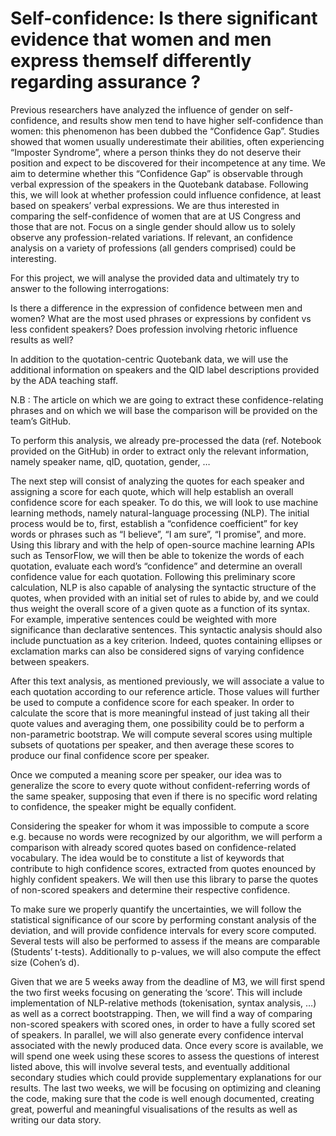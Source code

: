 # Self-confidence: Is there significant evidence that women and men express themself differently regarding assurance ?

Previous researchers have analyzed the influence of gender on self-confidence, and results show men tend to have higher self-confidence than women: this phenomenon has been dubbed the “Confidence Gap”. Studies showed that women usually underestimate their abilities, often experiencing “Imposter Syndrome”, where a person thinks they do not deserve their position and expect to be discovered for their incompetence at any time. We aim to determine whether this “Confidence Gap” is observable through verbal expression of the speakers in the Quotebank database. Following this, we will look at whether profession could influence confidence, at least based on speakers’ verbal expressions. We are thus interested in comparing the self-confidence of women that are at US Congress and those that are not. Focus on a single gender should allow us to solely observe any profession-related variations. If relevant, an confidence analysis on a variety of professions (all genders comprised) could be interesting.

For this project, we will analyse the provided data and ultimately try to answer to the following interrogations: 

Is there a difference in the expression of confidence between men and women?
What are the most used phrases or expressions by confident vs less confident speakers?
Does profession involving rhetoric influence results as well?

In addition to the quotation-centric Quotebank data, we will use the additional information on speakers and the QID label descriptions provided by the ADA teaching staff.

N.B : The article on which we are going to extract these confidence-relating phrases and on which we will base the comparison will be provided on the team’s GitHub.

To perform this analysis, we already pre-processed the data (ref. Notebook provided on the GitHub) in order to extract only the relevant information, namely speaker name, qID, quotation, gender, … 

The next step will consist of analyzing the quotes for each speaker and assigning a score for each quote, which will help establish an overall confidence score for each speaker. To do this, we will look to use machine learning methods, namely natural-language processing (NLP). The initial process would be to, first, establish a “confidence coefficient” for key words or phrases such as “I believe”, “I am sure”, “I promise”, and more. Using this library and with the help of open-source machine learning APIs such as TensorFlow, we will then be able to tokenize the words of each quotation, evaluate each word’s “confidence” and determine an overall confidence value for each quotation. Following this preliminary score calculation, NLP is also capable of analysing the syntactic structure of the quotes, when provided with an initial set of rules to abide by,  and we could thus weight the overall score of a given quote as a function of its syntax. For example, imperative sentences could be weighted with more significance than declarative sentences. This syntactic analysis should also include punctuation as a key criterion. Indeed, quotes containing ellipses or exclamation marks can also be considered signs of varying confidence between speakers.

After this text analysis, as mentioned previously, we will associate a value to each quotation according to our reference article. Those values will further be used to compute a confidence score for each speaker.
In order to calculate the score that is more meaningful instead of just taking all their quote values and averaging them, one possibility could be to perform a non-parametric bootstrap. We will compute several scores using multiple subsets of quotations per speaker, and then average these scores to produce our final confidence score per speaker.

Once we computed a meaning score per speaker, our idea was to generalize the score to every quote without confident-referring words of the same speaker, supposing that even if there is no specific word relating to confidence, the speaker might be equally confident.

Considering the speaker for whom it was impossible to compute a score e.g. because no words were recognized by our algorithm, we will perform a comparison with already scored quotes based on confidence-related vocabulary. The idea would be to constitute a list of keywords that contribute to high confidence scores, extracted from quotes enounced by highly confident speakers. We will then use this library to parse the quotes of non-scored speakers and determine their respective confidence.


To make sure we properly quantify the uncertainties, we will follow the statistical significance of our score by performing constant analysis of the deviation, and will provide confidence intervals for every score computed. Several tests will also be performed to assess if the means are comparable (Students’ t-tests). Additionally to p-values, we will also compute the effect size (Cohen’s d).


Given that we are 5 weeks away from the deadline of M3, we will first spend the two first weeks focusing on generating the ‘score’. This will include implementation of NLP-relative methods (tokenisation, syntax analysis, …) as well as a correct bootstrapping. Then, we will find a way of comparing non-scored speakers with scored ones, in order to have a fully scored set of speakers. In parallel, we will also generate every confidence interval associated with the newly produced data. 
Once every score is available, we will spend one week using these scores to assess the questions of interest listed above, this will involve several tests, and eventually additional secondary studies which could provide supplementary explanations for our results.
The last two weeks, we will be focusing on optimizing and cleaning the code, making sure that the code is well enough documented, creating great, powerful and meaningful visualisations of the results as well as writing our data story.

